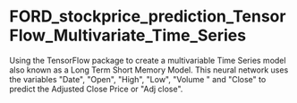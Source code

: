 # FORD_stockprice_prediction_TensorFlow_Multivariate_Time_Series
Using the TensorFlow package to create a multivariable Time Series model also known as a Long Term Short Memory Model. This neural network uses the variables "Date", "Open", "High", "Low", "Volume " and "Close" to predict the Adjusted Close Price or "Adj close".
